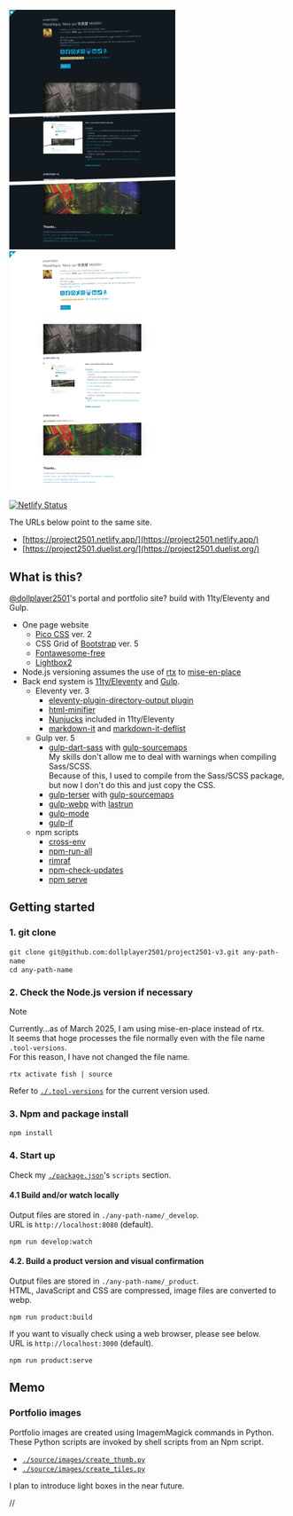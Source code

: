<img src="./source/images/screenshot..project2501-v3-dark..thumb.png" width="300">&nbsp;&nbsp;<img src="./source/images/screenshot..project2501-v3-light..thumb.png" width="300">

[![Netlify Status](https://api.netlify.com/api/v1/badges/abe8230e-48f9-4ce9-8513-4e0541f64d21/deploy-status)](https://app.netlify.com/sites/project2501/deploys)

The URLs below point to the same site.

- [https://project2501.netlify.app/](https://project2501.netlify.app/)
- [https://project2501.duelist.org/](https://project2501.duelist.org/)


## What is this?


[@dollplayer2501](https://github.com/dollplayer2501)'s portal and portfolio site? build with 11ty/Eleventy and Gulp.

- One page website
  - [Pico CSS](https://picocss.com/) ver. 2
  - CSS Grid of [Bootstrap](https://getbootstrap.com/) ver. 5
  - [Fontawesome-free](https://www.npmjs.com/package/@fortawesome/fontawesome-free)
  - [Lightbox2](https://lokeshdhakar.com/projects/lightbox2/)
- Node.js versioning assumes the use of [rtx](https://github.com/jdxcode/rtx) to [mise-en-place](https://mise.jdx.dev/)
- Back end system is [11ty/Eleventy](https://www.11ty.dev/) and [Gulp](https://gulpjs.com/).
  - Eleventy ver. 3
    - [eleventy-plugin-directory-output plugin](https://www.npmjs.com/package/@11ty/eleventy-plugin-directory-output)
    - [html-minifier](https://www.npmjs.com/package/html-minifier)
    - [Nunjucks](https://www.11ty.dev/docs/languages/nunjucks/) included in 11ty/Eleventy
    - [markdown-it](https://www.npmjs.com/package/markdown-it) and [markdown-it-deflist](https://www.npmjs.com/package/@gerhobbelt/markdown-it-deflist)
  - Gulp ver. 5
    - [gulp-dart-sass](https://www.npmjs.com/package/gulp-dart-sass) with [gulp-sourcemaps](https://www.npmjs.com/package/gulp-sourcemaps)  
      My skills don't allow me to deal with warnings when compiling Sass/SCSS.  
      Because of this, I used to compile from the Sass/SCSS package, but now I don't do this and just copy the CSS.
    - [gulp-terser](https://www.npmjs.com/package/gulp-terser) with [gulp-sourcemaps](https://www.npmjs.com/package/gulp-sourcemaps)
    - [gulp-webp](https://www.npmjs.com/package/gulp-webp) with [lastrun](https://gulpjs.com/docs/en/api/lastrun/)
    - [gulp-mode](https://www.npmjs.com/package/gulp-mode)
    - [gulp-if](https://www.npmjs.com/package/gulp-if)
  - npm scripts
    - [cross-env](https://www.npmjs.com/package/cross-env)
    - [npm-run-all](https://www.npmjs.com/package/npm-run-all)
    - [rimraf](https://www.npmjs.com/package/rimraf)
    - [npm-check-updates](https://www.npmjs.com/package/npm-check-updates)
    - [npm serve](https://www.npmjs.com/package/serve)


## Getting started


### 1. git clone

    git clone git@github.com:dollplayer2501/project2501-v3.git any-path-name
    cd any-path-name

### 2. Check the Node.js version if necessary

> [!NOTE]
> Currently...as of March 2025, I am using mise-en-place instead of rtx.  
> It seems that hoge processes the file normally even with the file name `.tool-versions`.  
> For this reason, I have not changed the file name.

    rtx activate fish | source

Refer to [`./.tool-versions`](https://github.com/dollplayer2501/project2501-v3/blob/main/.tool-versions) for the current version used.

### 3. Npm and package install

    npm install

### 4. Start up

Check my [`./package.json`](https://github.com/dollplayer2501/project2501-v3/blob/main/package.json)'s `scripts` section.

#### 4.1 Build and/or watch locally

Output files are stored in `./any-path-name/_develop`.  
URL is `http://localhost:8080` (default).

    npm run develop:watch

#### 4.2. Build a product version and visual confirmation

Output files are stored in `./any-path-name/_product`.  
HTML, JavaScript and CSS are compressed, image files are converted to webp.

    npm run product:build

If you want to visually check using a web browser, please see below.  
URL is `http://localhost:3000` (default).

    npm run product:serve


## Memo

### Portfolio images

Portfolio images are created using ImagemMagick commands in Python.  
These Python scripts are invoked by shell scripts from an Npm script.

- [`./source/images/create_thumb.py`](https://github.com/dollplayer2501/project2501-v3/blob/main/source/images/create_thumb.py)
- [`./source/images/create_tiles.py`](https://github.com/dollplayer2501/project2501-v3/blob/main/source/images/create_tiles.py)

I plan to introduce light boxes in the near future.


//
